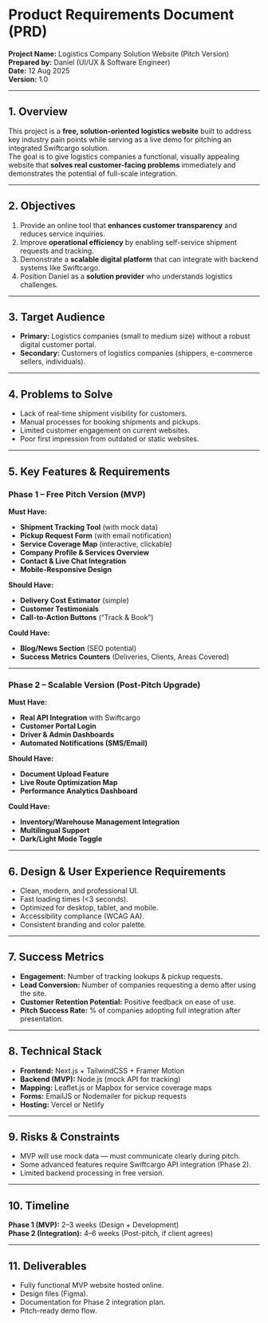 # Product Requirements Document (PRD)
**Project Name:** Logistics Company Solution Website (Pitch Version)  
**Prepared by:** Daniel (UI/UX & Software Engineer)  
**Date:** 12 Aug 2025  
**Version:** 1.0  

---

## 1. Overview
This project is a **free, solution-oriented logistics website** built to address key industry pain points while serving as a live demo for pitching an integrated Swiftcargo solution.  
The goal is to give logistics companies a functional, visually appealing website that **solves real customer-facing problems** immediately and demonstrates the potential of full-scale integration.  

---

## 2. Objectives
1. Provide an online tool that **enhances customer transparency** and reduces service inquiries.  
2. Improve **operational efficiency** by enabling self-service shipment requests and tracking.  
3. Demonstrate a **scalable digital platform** that can integrate with backend systems like Swiftcargo.  
4. Position Daniel as a **solution provider** who understands logistics challenges.  

---

## 3. Target Audience
- **Primary:** Logistics companies (small to medium size) without a robust digital customer portal.  
- **Secondary:** Customers of logistics companies (shippers, e-commerce sellers, individuals).  

---

## 4. Problems to Solve
- Lack of real-time shipment visibility for customers.  
- Manual processes for booking shipments and pickups.  
- Limited customer engagement on current websites.  
- Poor first impression from outdated or static websites.  

---

## 5. Key Features & Requirements
### Phase 1 – Free Pitch Version (MVP)
**Must Have:**
- **Shipment Tracking Tool** (with mock data)
- **Pickup Request Form** (with email notification)
- **Service Coverage Map** (interactive, clickable)
- **Company Profile & Services Overview**
- **Contact & Live Chat Integration**
- **Mobile-Responsive Design**

**Should Have:**
- **Delivery Cost Estimator** (simple)
- **Customer Testimonials**
- **Call-to-Action Buttons** (“Track & Book”)

**Could Have:**
- **Blog/News Section** (SEO potential)
- **Success Metrics Counters** (Deliveries, Clients, Areas Covered)

---

### Phase 2 – Scalable Version (Post-Pitch Upgrade)
**Must Have:**
- **Real API Integration** with Swiftcargo
- **Customer Portal Login**
- **Driver & Admin Dashboards**
- **Automated Notifications (SMS/Email)**

**Should Have:**
- **Document Upload Feature**
- **Live Route Optimization Map**
- **Performance Analytics Dashboard**

**Could Have:**
- **Inventory/Warehouse Management Integration**
- **Multilingual Support**
- **Dark/Light Mode Toggle**

---

## 6. Design & User Experience Requirements
- Clean, modern, and professional UI.  
- Fast loading times (<3 seconds).  
- Optimized for desktop, tablet, and mobile.  
- Accessibility compliance (WCAG AA).  
- Consistent branding and color palette.  

---

## 7. Success Metrics
- **Engagement:** Number of tracking lookups & pickup requests.
- **Lead Conversion:** Number of companies requesting a demo after using the site.
- **Customer Retention Potential:** Positive feedback on ease of use.
- **Pitch Success Rate:** % of companies adopting full integration after presentation.

---

## 8. Technical Stack
- **Frontend:** Next.js + TailwindCSS + Framer Motion  
- **Backend (MVP):** Node.js (mock API for tracking)  
- **Mapping:** Leaflet.js or Mapbox for service coverage maps  
- **Forms:** EmailJS or Nodemailer for pickup requests  
- **Hosting:** Vercel or Netlify  

---

## 9. Risks & Constraints
- MVP will use mock data — must communicate clearly during pitch.  
- Some advanced features require Swiftcargo API integration (Phase 2).  
- Limited backend processing in free version.  

---

## 10. Timeline
**Phase 1 (MVP):** 2–3 weeks (Design + Development)  
**Phase 2 (Integration):** 4–6 weeks (Post-pitch, if client agrees)  

---

## 11. Deliverables
- Fully functional MVP website hosted online.
- Design files (Figma).
- Documentation for Phase 2 integration plan.
- Pitch-ready demo flow.
